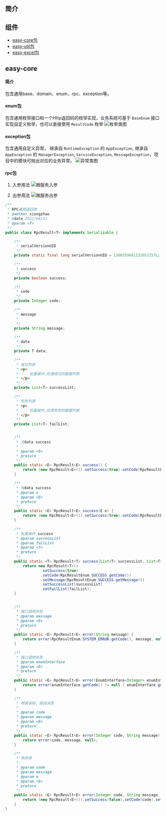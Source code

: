 ## 简介

## 组件
* [easy-core包](https://git.jd.com/b-gms/bgms-common/wikis/%E9%87%91%E9%BC%8Ecore%E5%8C%85)
* [easy-util包](https://git.jd.com/b-gms/bgms-common/wikis/%E9%87%91%E9%BC%8Erpc%E5%8C%85)
* [easy-excel包]()

## easy-core
#### 简介
包含通用base、domain、enum、rpc、exception等。
#### enum包
包含通用枚举接口和一个Http返回码的枚举实现，业务系统可基于 `BaseEnum` 接口实现自定义枚举，也可以直接使用 `ResultCode` 枚举
![枚举类图](https://github.com/xiongzhao1217/markdown-photos/blob/master/easy-framework/enum.png)
#### exception包
包含通用自定义异常， 继承自 `RuntimeException` 的 `AppException`, 继承自 `AppException` 的 `ManagerException`, `ServiceException`, `MessageException`，项目中的模块可抛出对应的业务异常。
![异常类图](https://github.com/xiongzhao1217/markdown-photos/blob/master/easy-framework/exception.png?raw=true)
#### rpc包
1. 入参用法
![微服务入参](https://github.com/xiongzhao1217/markdown-photos/blob/master/easy-framework/rpc-request.png?raw=true)

2. 出参用法
![微服务出参](https://github.com/xiongzhao1217/markdown-photos/blob/master/easy-framework/rpc-response.png?raw=true)

```java
/**
 * RPC通用返回体
 * @author xiongzhao
 * @date 2021/06/11
 * @param <T>
 */
public class RpcResult<T> implements Serializable {

    /**
     * serialVersionUID
     */
    private static final long serialVersionUID = 1360359681132053257L;

    /**
     * success
     */
    private boolean success;

    /**
     * code
     */
    private Integer code;

    /**
     * message
     *
     */
    private String message;

    /**
     * data
     */
    private T data;

    /**
     * 成功列表
     * <p>
     *     批量操作,处理成功的数据列表
     * </p>
     */
    private List<T> successList;

    /**
     * 失败列表
     * <p>
     *     批量操作,处理失败的数据列表
     * </p>
     */
    private List<T> failList;


    /**
     * 无data success
     *
     * @param <E>
     * @return
     */
    public static <E> RpcResult<E> success() {
        return (new RpcResult<E>()).setSuccess(true).setCode(RpcResultEnum.SUCCESS.getCode());
    }

    /**
     * 有data success
     * @param e
     * @param <E>
     * @return
     */
    public static <E> RpcResult<E> success(E e) {
        return (new RpcResult<E>()).setSuccess(true).setCode(RpcResultEnum.SUCCESS.getCode()).setData(e);
    }

    /**
     * 批量操作 success
     * @param successList
     * @param failList
     * @param <T>
     * @return
     */
    public static <T> RpcResult<T> success(List<T> successList, List<T> failList) {
        return new RpcResult<T>()
                .setSuccess(true)
                .setCode(RpcResultEnum.SUCCESS.getCode())
                .setMessage(RpcResultEnum.SUCCESS.getMessage())
                .setSuccessList(successList)
                .setFailList(failList);
    }


    /**
     * 接口调用失败
     * @param message
     * @param <E>
     * @return
     */
    public static <E> RpcResult<E> error(String message) {
        return error(RpcResultEnum.SYSTEM_ERROR.getCode(), message, null);
    }

    /**
     * 接口调用失败
     * @param enumInterface
     * @param <E>
     * @return
     */
    public static <E> RpcResult<E> error(EnumInterface<Integer> enumInterface) {
        return error(enumInterface.getCode() != null ? enumInterface.getCode() : null, enumInterface.getMessage(), null);
    }

    /**
     * 带错误码、错误消息
     *
     * @param code
     * @param message
     * @param <E>
     * @return
     */
    public static <E> RpcResult<E> error(Integer code, String message) {
        return error(code, message, null);
    }

    /**
     * 带异常
     *
     * @param code
     * @param message
     * @param e
     * @param <E>
     * @return
     */
    public static <E> RpcResult<E> error(Integer code, String message, E e) {
        return (new RpcResult<E>()).setSuccess(false).setCode(code).setMessage(message).setData(e);
    }
}
```
